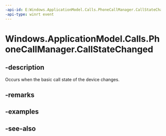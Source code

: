 ```yaml
---
-api-id: E:Windows.ApplicationModel.Calls.PhoneCallManager.CallStateChanged
-api-type: winrt event
---
```


<!-- Event syntax
static public event Windows.Foundation.EventHandler CallStateChanged<object>
-->

# Windows.ApplicationModel.Calls.PhoneCallManager.CallStateChanged

## -description
Occurs when the basic call state of the device changes.

## -remarks

## -examples

## -see-also
